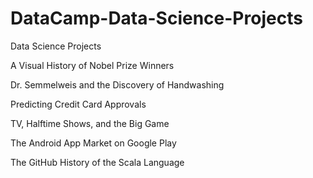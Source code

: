 # DataCamp-Data-Science-Projects

Data Science Projects

A Visual History of Nobel Prize Winners

Dr. Semmelweis and the Discovery of Handwashing

Predicting Credit Card Approvals

TV, Halftime Shows, and the Big Game

The Android App Market on Google Play

The GitHub History of the Scala Language

